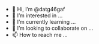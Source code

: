 - 👋 Hi, I’m @datg46gaf
- 👀 I’m interested in ...
- 🌱 I’m currently learning ...
- 💞️ I’m looking to collaborate on ...
- 📫 How to reach me ...

<!---
datg46gaf/datg46gaf is a ✨ special ✨ repository because its `README.md` (this file) appears on your GitHub profile.
You can click the Preview link to take a look at your changes.
--->
